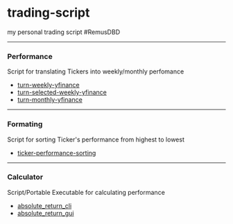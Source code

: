 # trading-script
my personal trading script #RemusDBD
<hr>
<h3>Performance</h3>
Script for translating Tickers into weekly/monthly perfomance <Br>

- [turn-weekly-yfinance](https://github.com/RemusDBD/trading-script/blob/main/performance/turn-weekly-yfinance.py)
- [turn-selected-weekly-yfinance](https://github.com/RemusDBD/trading-script/blob/main/performance/turn-selected-weekly-yfinance.py)
- [turn-monthly-yfinance](https://github.com/RemusDBD/trading-script/blob/main/performance/turn-monthly-yfinance.py)

<hr>
<h3>Formating</h3>
Script for sorting Ticker's performance from highest to lowest <br>

- [ticker-performance-sorting](https://github.com/RemusDBD/trading-script/blob/main/formating/ticker-performance-sorting.py)
  
<hr>
<h3>Calculator</h3>
Script/Portable Executable for calculating performance <br>

- [absolute_return_cli](https://github.com/RemusDBD/trading-script/tree/main/calculator/absolute_return/cli)
- [absolute_return_gui](https://github.com/RemusDBD/trading-script/tree/main/calculator/absolute_return/gui_v2)
